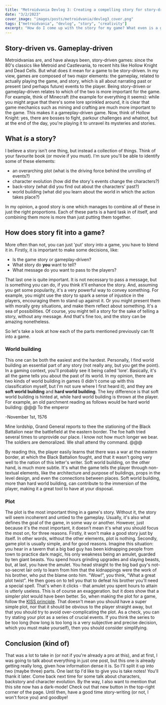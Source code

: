 ```yaml
---
title: "Metroidvania Devlog 3: Creating a compelling story for story-driven games"
date: "3/2/2023"
cover_image: "images/posts/metroidvania/devlog3_cover.png"
tags: ["metroidvania", "devlog", "story", "creativity"]
excerpt: "How do I come up with the story for my game? What even is a game's story?"
---
```


## Story-driven vs. Gameplay-driven
Metroidvanias are, and have always been, story-driven games: since the 80's classics like Metroid and Castlevania, to recent hits like Hollow Knight and Dead Cells. But what does it mean for a game to be story-driven. In my view, games are composed of two major elements: the gameplay, related to actually playing the game, and story, which is all about narrating past or present (and perhaps future) events to the player. Being story-driven or gameplay-driven relates to which of the two is more important for the game. For example, think of Minecraft (the example for everything it seems): while you might argue that there's some lore sprinkled around, it is clear that game mechanics such as mining and crafting are much more important to the game. This makes it a gameplay-driven game. Now, think of Hollow Knight: yes, there are bosses to fight, parkour challenges and whatnot, but at the end of the day, you're playing it to unravel its mysteries and stories.

## What *is* a story?
I believe a story isn't one thing, but instead a collection of things. Think of your favourite book (or movie if you must). I'm sure you'll be able to identify some of these elements:
 - an overarching plot (what is the driving force behind the unrolling of events?)
 - character evolution (how did the story's events change the characters?)
 - back-story (what did you find out about the characters' past?)
 - world building (what did you learn about the world in which the action takes place?)

 In my opinion, a good story is one which manages to combine all of these in just the right proportions. Each of these parts is a hard task in of itself, and combining them more is more than just putting them together.

 ## How does story fit into a game?
 More often than not, you can just 'put' story into a game, you have to blend it in. Firstly, it is important to make some decisions, like:
  - Is the game story or gameplay-driven?
  - What story do **you** want to tell?
  - What message do you want to pass to the players?
  
  That last one is quite important. It is not necessary to pass a message, but is something you can do, if you think it'll enhance the story. And, assuming you get some popularity, it's a very powerful way to convey something. For example, you might use the story to spark a sense of injustice in the players, encouraging them to stand up against it. Or you might present them with morally grey situations, and make them reflect about something. It's a sea of possibilities. Of course, you might tell a story for the sake of telling a story, without any message. And that's fine too, and the story can be amazing nonetheless.
 
 So let's take a look at how each of the parts mentioned previously can fit into a game.

 ### World building
 This one can be both the easiest and the hardest. Personally, I find world building an essential part of any story (not really any, but you get the point). In a gaming context, you'll probably see it being called 'lore'. Basically, it's all the game tells you about the past of its world. In my opinion, there are two kinds of world building in games (I didn't come up with this classification myself, but I'm not sure where I first heard it), and they are **soft world building** and **hard world building**. The key difference is that soft world building is hinted at, while hard world building is thrown at the player. For example, an old parchment reading as follows would be hard world building:
 @@@
 To the emperor

 -November 1st, 1576

 Mine lordship, Grand General reports to thee the stationing of the Black Battalion near the battlefield at the eastern border.  The foe hath tried several times to unprovide our place.  I know not how much longer we bear.  The soldiers are demoralized.  We shall attend thy command. 
 @@@

 By reading this, the player easily learns that there was a war at the eastern border, at which the Black Battalion fought, and that it wasn't going very well to the nation of this letter's writer.
 Soft world building, on the other hand, is much more subtle. It's what the game tells the player through non-textual elements, like the architecture and purpose of buildings, props in the level design, and even the connections between places. Soft world building, more than hard world building, can contribute to the immersion of the player, making it a great tool to have at your disposal.

 ### Plot
 The plot is the most important thing in a game's story. Without it, the story will seem incoherent and untied to the gameplay. Usually, it's also what defines the goal of the game, in some way or another. However, just because it's the most important, it doesn't mean it's what you should focus the most on, for three reasons. Firstly, it won't make a good story just by itself. In other words, without the other elements, plot is nothing. Secondly, game plot is usually simple, and for good reasons. Imagine this situation: you hear in a tavern that a big bad guy has been kidnapping people from town to practice dark magic, his only weakness being an amulet, guarded by ten giant beasts. You spend hours grinding upgrades and slaying beasts, but, at last, you have the amulet. You head straight to the big bad guy's not-so-secret lair only to learn from him that the kidnappings were the work of his brother, who put the blame onto him. "Wow!", you think, "What a great plot twist". He then goes on to tell you that to defeat his brother you'll need a special spell. That's when it clicks - that amulet you spent hours to attain is utterly useless. This is of course an exaggeration. but it does show that a simpler plot would have been better. So, when making the plot for a game, follow the [KISS principle](https://en.wikipedia.org/wiki/KISS_principle). That doesn't mean you should have a super simple plot, nor that it should be obvious to the player straight away, but that you should try to avoid over-complicating the plot. As a check, you can try stating your plot as a series of crucial events. If you think the series to be too long (how long is too long is a very subjective and precise decision, which you must make yourself), then you should consider simplifying.

 ## Conclusion (kind of)
 That was a lot to take in (or not if you're already a pro at this), and at first, I was going to talk about everything in just one post, but this one is already getting really long, given how information dense it is. So I'll split it up into two (maybe three) parts. One last tip I'd like to give you is take notes! You'll thank it later. Come back next time for some talk about characters, backstory and character evolution. By the way, I also want to mention that this site now has a dark-mode! Check out that new button in the top-right corner of the page. Until then, have a good time story-writing (or not, I won't force you) and goodbye!